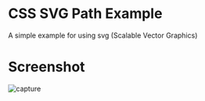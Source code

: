 # CSS SVG Path Example
A simple example for using svg (Scalable Vector Graphics)

# Screenshot
![capture](https://user-images.githubusercontent.com/25170256/49213171-d7e97480-f3ed-11e8-8c01-6aa106d7c29a.JPG)
